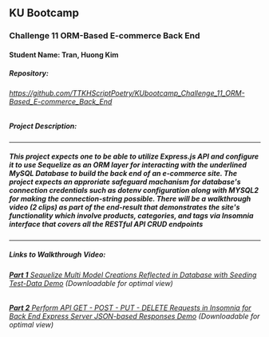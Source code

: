 ## KU Bootcamp  
### Challenge 11 ORM-Based E-commerce Back End
#### Student Name: Tran, Huong Kim

##### Repository:   
###### https://github.com/TTKHScriptPoetry/KUbootcamp_Challenge_11_ORM-Based_E-commerce_Back_End
 
##### Project Description:
---------------------------------------------------------------------------------------------------------
##### This project expects one to be able to utilize Express.js API and configure it to use Sequelize as an ORM layer for interacting with the underlined MySQL Database to build the back end of an e-commerce site. The project expects an approriate safeguard machanism for database's connection credentials such as dotenv configuration along with MYSQL2 for making the connection-string possible. There will be a walkthrough video (2 clips) as part of the end-result that demonstrates the site's functionality which involve products, categories, and tags via Insomnia interface that covers all the RESTful API CRUD endpoints
---------------------------------------------------------------------------------------------------------
##### Links to Walkthrough Video:   
###### [**Part 1** Sequelize Multi Model Creations Reflected in Database with Seeding Test-Data Demo](https://drive.google.com/file/d/1cFbCTfwOPsQSRREuIF54YgO2J3NQllTO/view?usp=sharing) (Downloadable for optimal view)
###### [**Part 2** Perform API  GET - POST - PUT - DELETE Requests in Insomnia for Back End Express Server JSON-based Responses Demo](https://drive.google.com/file/d/1mZ27HMqE21EHbhRmyurjBlZpUvpUZFHn/view?usp=sharing)  (Downloadable for optimal view)